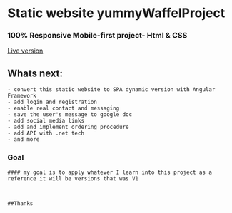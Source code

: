 # Static website yummyWaffelProject
### 100% Responsive Mobile-first project- Html &amp; CSS

[Live version](https://mostafa351.github.io/yummyWaffelProject/index.html)

## Whats next:

	- convert this static website to SPA dynamic version with Angular Framework
	- add login and registration
	- enable real contact and messaging
	- save the user's message to google doc
	- add social media links
	- add and implement ordering procedure
	- add API with .net tech
	- and more
	
### Goal
	#### my goal is to apply whatever I learn into this project as a reference it will be versions that was V1
	
	
	
	##Thanks